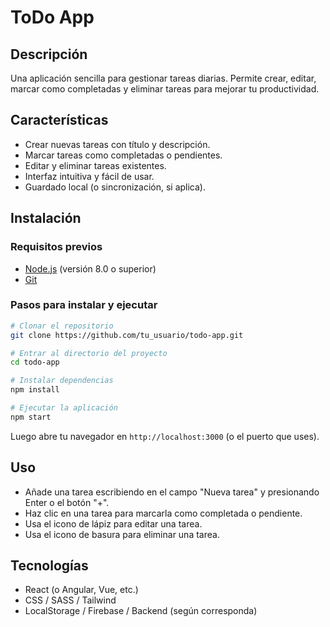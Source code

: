 # ToDo App

## Descripción
Una aplicación sencilla para gestionar tareas diarias. Permite crear, editar, marcar como completadas y eliminar tareas para mejorar tu productividad.

## Características
- Crear nuevas tareas con título y descripción.
- Marcar tareas como completadas o pendientes.
- Editar y eliminar tareas existentes.
- Interfaz intuitiva y fácil de usar.
- Guardado local (o sincronización, si aplica).

## Instalación

### Requisitos previos
- [Node.js](https://nodejs.org/) (versión 8.0 o superior)
- [Git](https://git-scm.com/)

### Pasos para instalar y ejecutar

```bash
# Clonar el repositorio
git clone https://github.com/tu_usuario/todo-app.git

# Entrar al directorio del proyecto
cd todo-app

# Instalar dependencias
npm install

# Ejecutar la aplicación
npm start
```

Luego abre tu navegador en `http://localhost:3000` (o el puerto que uses).

## Uso
- Añade una tarea escribiendo en el campo "Nueva tarea" y presionando Enter o el botón "+".
- Haz clic en una tarea para marcarla como completada o pendiente.
- Usa el icono de lápiz para editar una tarea.
- Usa el icono de basura para eliminar una tarea.

## Tecnologías
- React (o Angular, Vue, etc.)
- CSS / SASS / Tailwind
- LocalStorage / Firebase / Backend (según corresponda)
